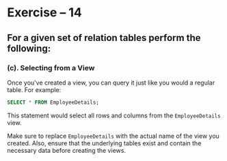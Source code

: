 # Exercise – 14

## For a given set of relation tables perform the following:

### (c). Selecting from a View

Once you've created a view, you can query it just like you would a regular table. For example:

```sql
SELECT * FROM EmployeeDetails;
```

This statement would select all rows and columns from the `EmployeeDetails` view.

Make sure to replace `EmployeeDetails` with the actual name of the view you created. Also, ensure that the underlying tables exist and contain the necessary data before creating the views.